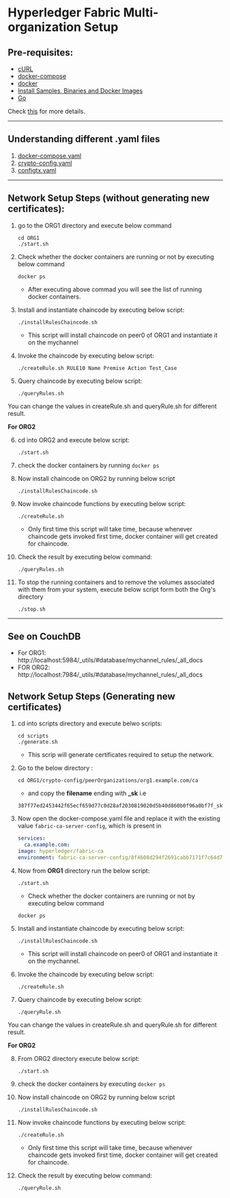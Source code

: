 # Hyperledger Fabric Multi-organization Setup

## Pre-requisites:

- [cURL](https://curl.haxx.se/download.html)
- [docker-compose](https://docs.docker.com/compose/install/)
- [docker](https://docs.docker.com/v17.09/engine/installation/linux/docker-ce/ubuntu/)
- [Install Samples, Binaries and Docker Images](https://hyperledger-fabric.readthedocs.io/en/release-1.4/install.html)
- [Go](https://www.digitalocean.com/community/tutorials/how-to-install-go-on-ubuntu-18-04)

Check [this](https://hyperledger-fabric.readthedocs.io/en/release-1.4/getting_started.html) for more details.

---

## Understanding different **.yaml** files

1. [docker-compose.yaml](docs/docker-compose.README.md)
2. [crypto-config.yaml](docs/crypto-config.README.md)
3. [configtx.yaml](docs/configtx.README.md)

---

## Network Setup Steps (without generating new certificates):

1. go to the ORG1 directory and execute below command
   ```shell
   cd ORG1
   ./start.sh
   ```
2. Check whether the docker containers are running or not by executing below command

   ```shell
   docker ps
   ```

   - After executing above commad you will see the list of running docker containers.

3. Install and instantiate chaincode by executing below script:

   ```shell
   ./installRulesChaincode.sh
   ```

   - This script will install chaincode on peer0 of ORG1 and instantiate it on the mychannel

4. Invoke the chaincode by executing below script:
   ```shell
   ./createRule.sh RULE10 Name Premise Action Test_Case
   ```
5. Query chaincode by executing below script:
   ```shell
   ./queryRules.sh
   ```

You can change the values in createRule.sh and queryRule.sh for different result.

**For ORG2**

6. cd into ORG2 and execute below script:
   ```shell
   ./start.sh
   ```
7. check the docker containers by running `docker ps`

8. Now install chaincode on ORG2 by running below script
   ```shell
   ./installRulesChaincode.sh
   ```
9. Now invoke chaincode functions by executing below script:

   ```shell
   ./createRule.sh
   ```

   - Only first time this script will take time, because whenever chaincode gets invoked first time, docker container will get created for chaincode.

10. Check the result by executing below command:
    ```shell
    ./queryRules.sh
    ```
11. To stop the running containers and to remove the volumes associated with them from your system, execute below script form both the Org's directory
    ```
    ./stop.sh
    ```

---

## See on CouchDB

- For ORG1: http://localhost:5984/_utils/#database/mychannel_rules/_all_docs
- FOR ORG2: http://localhost:7984/_utils/#database/mychannel_rules/_all_docs

## Network Setup Steps (Generating new certificates)

1. cd into scripts directory and execute belwo scripts:

   ```shell
   cd scripts
   ./generate.sh
   ```

   - This scrip will generate certificates required to setup the network.

2. Go to the below directory :

   ```shell
   cd ORG1/crypto-config/peerOrganizations/org1.example.com/ca
   ```

   - and copy the **filename** ending with **\_sk** i.e

   ```
   387f77ed2453442f65ecf659d77c0d28af2030819020d5b40d860b0f96a0bf7f_sk
   ```

3. Now open the docker-compose.yaml file and replace it with the existing value `fabric-ca-server-config`, which is present in
   ```yaml
   services:
     ca.example.com:
   image: hyperledger/fabric-ca
   environment: fabric-ca-server-config/8f4608d294f2691cabb7171f7c64d759e388a66500b2dc06598d26f21720573a_sk
   ```
4. Now from **ORG1** directory run the below script:
   ```
   ./start.sh
   ```
   - Check whether the docker containers are running or not by executing below command
   ```shell
   docker ps
   ```
5. Install and instantiate chaincode by executing below script:

   ```shell
   ./installRulesChaincode.sh
   ```

   - This script will install chaincode on peer0 of ORG1 and instantiate it on the mychannel.

6. Invoke the chaincode by executing below script:
   ```shell
   ./createRule.sh
   ```
7. Query chaincode by executing below script:
   ```shell
   ./queryRule.sh
   ```

You can change the values in createRule.sh and queryRule.sh for different result.

**For ORG2**

8. From ORG2 directory execute below script:
   ```shell
   ./start.sh
   ```
9. check the docker containers by executing `docker ps`

10. Now install chaincode on ORG2 by running below script
    ```shell
    ./installRulesChaincode.sh
    ```
11. Now invoke chaincode functions by executing below script:

    ```shell
    ./createRule.sh
    ```

    - Only first time this script will take time, because whenever chaincode gets invoked first time, docker container will get created for chaincode.

12. Check the result by executing below command:
    ```shell
    ./queryRule.sh
    ```
